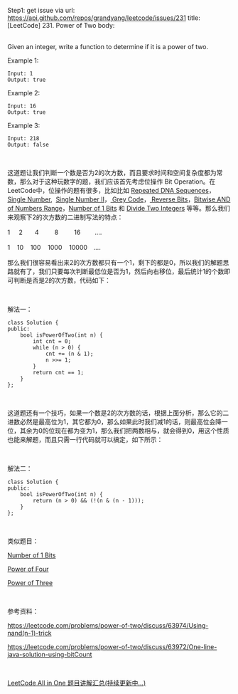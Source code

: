 Step1: get issue via url: https://api.github.com/repos/grandyang/leetcode/issues/231 
 title:[LeetCode] 231. Power of Two 
 body:  
  

Given an integer, write a function to determine if it is a power of two.

Example 1:
    
    
    Input: 1
    Output: true

Example 2:
    
    
    Input: 16
    Output: true

Example 3:
    
    
    Input: 218
    Output: false

 

这道题让我们判断一个数是否为2的次方数，而且要求时间和空间复杂度都为常数，那么对于这种玩数字的题，我们应该首先考虑位操作 Bit Operation。在LeetCode中，位操作的题有很多，比如比如 [Repeated DNA Sequences](http://www.cnblogs.com/grandyang/p/4284205.html)，[Single Number](http://www.cnblogs.com/grandyang/p/4130577.html),  [Single Number II](http://www.cnblogs.com/grandyang/p/4263927.html)，[ Grey Code](http://www.cnblogs.com/grandyang/p/4315649.html)，[ Reverse Bits](http://www.cnblogs.com/grandyang/p/4321355.html)，[Bitwise AND of Numbers Range](http://www.cnblogs.com/grandyang/p/4431646.html)，[Number of 1 Bits](http://www.cnblogs.com/grandyang/p/4325432.html) 和 [Divide Two Integers](http://www.cnblogs.com/grandyang/p/4431949.html) 等等。那么我们来观察下2的次方数的二进制写法的特点：

1     2       4         8         16 　　....

1    10    100    1000    10000　....

那么我们很容易看出来2的次方数都只有一个1，剩下的都是0，所以我们的解题思路就有了，我们只要每次判断最低位是否为1，然后向右移位，最后统计1的个数即可判断是否是2的次方数，代码如下：

 

解法一：
    
    
    class Solution {
    public:
        bool isPowerOfTwo(int n) {
            int cnt = 0;
            while (n > 0) {
                cnt += (n & 1);
                n >>= 1;
            }
            return cnt == 1;
        } 
    };

 

这道题还有一个技巧，如果一个数是2的次方数的话，根据上面分析，那么它的二进数必然是最高位为1，其它都为0，那么如果此时我们减1的话，则最高位会降一位，其余为0的位现在都为变为1，那么我们把两数相与，就会得到0，用这个性质也能来解题，而且只需一行代码就可以搞定，如下所示：

 

解法二：
    
    
    class Solution {
    public:
        bool isPowerOfTwo(int n) {
            return (n > 0) && (!(n & (n - 1)));
        } 
    };

 

类似题目：

[Number of 1 Bits](http://www.cnblogs.com/grandyang/p/4325432.html)

[Power of Four](http://www.cnblogs.com/grandyang/p/5403783.html)

[Power of Three](http://www.cnblogs.com/grandyang/p/5138212.html)

 

参考资料：

<https://leetcode.com/problems/power-of-two/discuss/63974/Using-nand(n-1)-trick>

<https://leetcode.com/problems/power-of-two/discuss/63972/One-line-java-solution-using-bitCount>

 

[LeetCode All in One 题目讲解汇总(持续更新中...)](http://www.cnblogs.com/grandyang/p/4606334.html)
